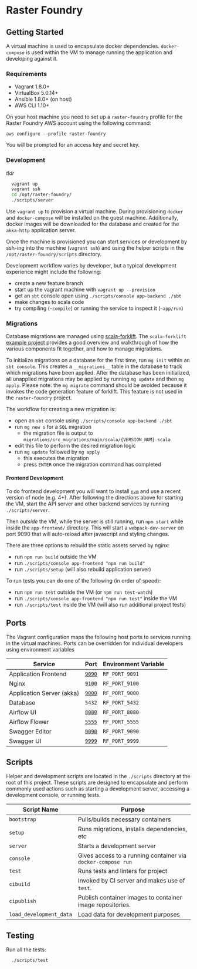 # Raster Foundry

## Getting Started

A virtual machine is used to encapsulate docker dependencies. `docker-compose` is used within the VM to manage running the application and developing against it.

### Requirements
- Vagrant 1.8.0+
- VirtualBox 5.0.14+
- Ansible 1.8.0+ (on host)
- AWS CLI 1.10+

On your host machine you need to set up a `raster-foundry` profile for the Raster Foundry AWS account using the following command:
```
aws configure --profile raster-foundry
```
You will be prompted for an access key and secret key.

### Development

_tldr_
```bash
  vagrant up
  vagrant ssh
  cd /opt/raster-foundry/
  ./scripts/server
```

Use `vagrant up` to provision a virtual machine. During provisioning `docker` and `docker-compose` will be installed on the guest machine. Additionally, docker images will be downloaded for the database and created for the `akka-http` application server.

Once the machine is provisioned you can start services or development by ssh-ing into the machine (`vagrant ssh`) and using the helper scripts in the `/opt/raster-foundry/scripts` directory.

Development workflow varies by developer, but a typical development experience might include the following:
 - create a new feature branch
 - start up the vagrant machine with `vagrant up --provision`
 - get an `sbt` console open using `./scripts/console app-backend ./sbt`
 - make changes to scala code
 - try compiling (`~compile`) or running the service to inspect it (`~app/run`)

### Migrations

Database migrations are managed using [scala-forklift](https://github.com/lastland/scala-forklift). The `scala-forklift` [example project](https://github.com/lastland/scala-forklift/tree/develop/example) provides a good overview and walkthrough of how the various components fit together, and how to manage migrations.

To initialize migrations on a database for the first time, run `mg init` within an `sbt console`. This creates a `__migrations__` table in the database to track which migrations have been applied. After the database has been initialized, all unapplied migrations may be applied by running `mg update` and then `mg apply`. Please note: the `mg migrate` command should be avoided because it invokes the code generation feature of forklift. This feature is not used in the `raster-foundry` project.

The workflow for creating a new migration is:
 - open an `sbt` console using `./scripts/console app-backend ./sbt`
 - run `mg new s` for a `SQL` migration
   - the migration file is output to `migrations/src_migrations/main/scala/{VERSION_NUM}.scala`
 - edit this file to perform the desired migration logic
 - run `mg update` followed by `mg apply`
   - this executes the migration
   - press `ENTER` once the migration command has completed

#### Frontend Development

To do frontend development you will want to install [`nvm`](https://github.com/creationix/nvm#install-script) and use a recent version of node (e.g. 4+). After following the directions above for starting the VM, start the API server and other backend services by running `./scripts/server`.

Then _outside_ the VM, while the server is still running, run `npm start` while inside the `app-frontend/` directory. This will start a `webpack-dev-server` on port 9090 that will auto-reload after javascript and styling changes.

There are three options to rebuild the static assets served by nginx:
 - run `npm run build` outside the VM
 - run `./scripts/console app-frontend "npm run build"`
 - run `./scripts/setup` (will also rebuild application server)

To run tests you can do one of the following (in order of speed):
 - run `npm run test` outside the VM (or `npm run test-watch`)
 - run `./scripts/console app-frontend "npm run test"` inside the VM
 - run `./scripts/test` inside the VM (will also run additional project tests)

## Ports

The Vagrant configuration maps the following host ports to services running in the virtual machines. Ports can be overridden for individual developers using environment variables

| Service                   | Port                            | Environment Variable |
|---------------------------|---------------------------------|----------------------|
| Application Frontend      | [`9090`](http://localhost:9091) | `RF_PORT_9091`       |
| Nginx                     | [`9100`](http://localhost:9100) | `RF_PORT_9100`       |
| Application Server (akka) | [`9000`](http://localhost:9000) | `RF_PORT_9000`       |
| Database                  | `5432`                          | `RF_PORT_5432`       |
| Airflow UI                | [`8080`](http://localhost:8080) | `RF_PORT_8080`       |
| Airflow Flower            | [`5555`](http://localhost:5555) | `RF_PORT_5555`       |
| Swagger Editor            | [`9090`](http://localhost:9090) | `RF_PORT_9090`       |
| Swagger UI                | [`9999`](http://localhost:9999) | `RF_PORT_9999`       |


## Scripts

Helper and development scripts are located in the `./scripts` directory at the root of this project. These scripts are designed to encapsulate and perform commonly used actions such as starting a development server, accessing a development console, or running tests.

| Script Name             | Purpose                                                      |
|-------------------------|--------------------------------------------------------------|
| `bootstrap`             | Pulls/builds necessary containers                            |
| `setup`                 | Runs migrations, installs dependencies, etc                  |
| `server`                | Starts a development server                                  |
| `console`               | Gives access to a running container via `docker-compose run` |
| `test`                  | Runs tests and linters for project                           |
| `cibuild`               | Invoked by CI server and makes use of `test`.                |
| `cipublish`             | Publish container images to container image repositories.    |
| `load_development_data` | Load data for development purposes                           |

## Testing

Run all the tests:

```bash
  ./scripts/test
```
